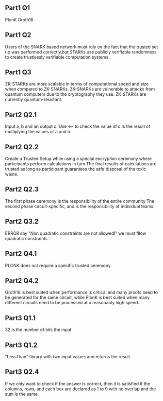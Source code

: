 ## Part1 Q1
PlonK
Groth16

## Part1 Q2
Users of the SNARK based network must rely on the fact that the trusted set up was performed correctly,but,STARKs use publicly verifiable randomness to create trustlessly verifiable computation systems.

## Part1 Q3
ZK-STARKs are more scalable in terms of computational speed and size when compared to ZK-SNARKs.
ZK-SNARKs are vulnerable to attacks from quantum computers due to the cryptography they use. ZK-STARKs are currently quantum-resistant.

## Part2 Q2.1
Input a, b and an output c. Use <== to check the value of c is the result of multiplying the values of a and b.

## Part2 Q2.2
Create a Trusted Setup while using a special encryption ceremony where participants perform calculations in turn.The final results of calculations are trusted as long as participant guarantees the safe disposal of the toxic waste.

## Part2 Q2.3
The first phase ceremony is the responsibility of the entire community
The second phase circuit-specific, and is the responsibility of individual teams.

## Part2 Q3.2
ERROR say "Non quadratic constraints are not allowed!" we must fllow quadratic constraints.

## Part2 Q4.1
PLONK does not require a specific trusted ceremony.

## Part2 Q4.2
Groth16 is best suited when performance is critical and many proofs need to be generated for the same circuit, while PlonK is best suited when many different circuits need to be processed at a reasonably high speed.

## Part3 Q1.1
32 is the number of bits the input

## Part3 Q1.2
"LessThan" library with two input values and returns the result.

## Part3 Q2.4
If we only want to check if the answer is correct, then it is satisfied if the columns, rows, and each box are declared as 1 to 9 with no overlap and the sum is the same.
